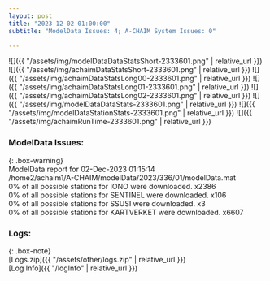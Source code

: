 ```yaml
---
layout: post
title: "2023-12-02 01:00:00"
subtitle: "ModelData Issues: 4; A-CHAIM System Issues: 0"

---
```


![]({{ "/assets/img/modelDataDataStatsShort-2333601.png" | relative_url }})
![]({{ "/assets/img/achaimDataStatsShort-2333601.png" | relative_url }})
![]({{ "/assets/img/achaimDataStatsLong00-2333601.png" | relative_url }})
![]({{ "/assets/img/achaimDataStatsLong01-2333601.png" | relative_url }})
![]({{ "/assets/img/achaimDataStatsLong02-2333601.png" | relative_url }})
![]({{ "/assets/img/modelDataDataStats-2333601.png" | relative_url }})
![]({{ "/assets/img/modelDataStationStats-2333601.png" | relative_url }})
![]({{ "/assets/img/achaimRunTime-2333601.png" | relative_url }})


### ModelData Issues:  
  
{: .box-warning}  
 ModelData report for 02-Dec-2023 01:15:14   
 /home2/achaim1/A-CHAIM/modelData/2023/336/01/modelData.mat   
 0% of all possible stations for IONO were downloaded. x2386   
 0% of all possible stations for SENTINEL were downloaded. x106   
 0% of all possible stations for SSUSI were downloaded. x3   
 0% of all possible stations for KARTVERKET were downloaded. x6607   
  


### Logs:  
  
{: .box-note}  
[Logs.zip]({{ "/assets/other/logs.zip" | relative_url }})  
[Log Info]({{ "/logInfo" | relative_url }})  
